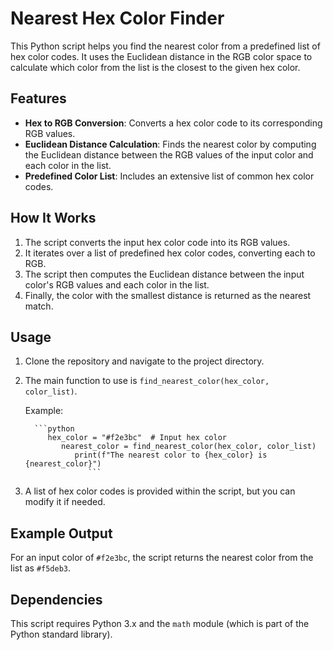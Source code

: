 # Nearest Hex Color Finder

This Python script helps you find the nearest color from a predefined list of hex color codes. It uses the Euclidean distance in the RGB color space to calculate which color from the list is the closest to the given hex color.

## Features

- **Hex to RGB Conversion**: Converts a hex color code to its corresponding RGB values.
- **Euclidean Distance Calculation**: Finds the nearest color by computing the Euclidean distance between the RGB values of the input color and each color in the list.
- **Predefined Color List**: Includes an extensive list of common hex color codes.

## How It Works

1. The script converts the input hex color code into its RGB values.
2. It iterates over a list of predefined hex color codes, converting each to RGB.
3. The script then computes the Euclidean distance between the input color's RGB values and each color in the list.
4. Finally, the color with the smallest distance is returned as the nearest match.

## Usage

1. Clone the repository and navigate to the project directory.
2. The main function to use is `find_nearest_color(hex_color, color_list)`.
   
      Example:
      
         ```python
            hex_color = "#f2e3bc"  # Input hex color
               nearest_color = find_nearest_color(hex_color, color_list)
                  print(f"The nearest color to {hex_color} is {nearest_color}")
                     ```
                     
3. A list of hex color codes is provided within the script, but you can modify it if needed.
                     
## Example Output
                     
For an input color of `#f2e3bc`, the script returns the nearest color from the list as `#f5deb3`.
                     
## Dependencies
                     
This script requires Python 3.x and the `math` module (which is part of the Python standard library).

